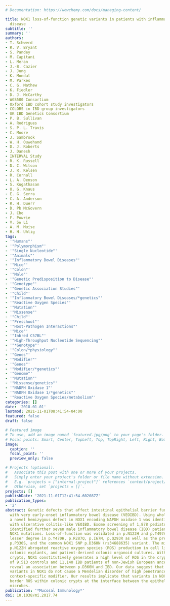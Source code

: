 ```yaml
---
# Documentation: https://wowchemy.com/docs/managing-content/

title: NOX1 loss-of-function genetic variants in patients with inflammatory bowel
  disease
subtitle: ''
summary: ''
authors:
- T. Schwerd
- R. V. Bryant
- S. Pandey
- M. Capitani
- L. Meran
- J.-B. Cazier
- J. Jung
- K. Mondal
- M. Parkes
- C. G. Mathew
- K. Fiedler
- D. J. McCarthy
- WGS500 Consortium
- Oxford IBD cohort study investigators
- COLORS in IBD group investigators
- UK IBD Genetics Consortium
- P. B. Sullivan
- A. Rodrigues
- S. P. L. Travis
- C. Moore
- J. Sambrook
- W. H. Ouwehand
- D. J. Roberts
- J. Danesh
- INTERVAL Study
- R. K. Russell
- D. C. Wilson
- J. R. Kelsen
- R. Cornall
- L. A. Denson
- S. Kugathasan
- U. G. Knaus
- E. G. Serra
- C. A. Anderson
- R. H. Duerr
- D. Pb McGovern
- J. Cho
- F. Powrie
- V. Sw Li
- A. M. Muise
- H. H. Uhlig
tags:
- '"Humans"'
- '"Polymorphism"'
- '"Single Nucleotide"'
- '"Animals"'
- '"Inflammatory Bowel Diseases"'
- '"Mice"'
- '"Colon"'
- '"Male"'
- '"Genetic Predisposition to Disease"'
- '"Genotype"'
- '"Genetic Association Studies"'
- '"Child"'
- '"Inflammatory Bowel Diseases/*genetics"'
- '"Reactive Oxygen Species"'
- '"Mutation"'
- '"Missense"'
- '"Child"'
- '"Preschool"'
- '"Host-Pathogen Interactions"'
- '"Mice"'
- '"Inbred C57BL"'
- '"High-Throughput Nucleotide Sequencing"'
- '"*Genotype"'
- '"Colon/*physiology"'
- '"Genes"'
- '"Modifier"'
- '"Genes"'
- '"Modifier/*genetics"'
- '"Genome"'
- '"Mutation"'
- '"Missense/genetics"'
- '"NADPH Oxidase 1"'
- '"NADPH Oxidase 1/*genetics"'
- '"Reactive Oxygen Species/metabolism"'
categories: []
date: '2018-01-01'
lastmod: 2021-11-01T08:41:54-04:00
featured: false
draft: false

# Featured image
# To use, add an image named `featured.jpg/png` to your page's folder.
# Focal points: Smart, Center, TopLeft, Top, TopRight, Left, Right, BottomLeft, Bottom, BottomRight.
image:
  caption: ''
  focal_point: ''
  preview_only: false

# Projects (optional).
#   Associate this post with one or more of your projects.
#   Simply enter your project's folder or file name without extension.
#   E.g. `projects = ["internal-project"]` references `content/project/deep-learning/index.md`.
#   Otherwise, set `projects = []`.
projects: []
publishDate: '2021-11-01T12:41:54.602087Z'
publication_types:
- '2'
abstract: Genetic defects that affect intestinal epithelial barrier function can present
  with very early-onset inflammatory bowel disease (VEOIBD). Using whole-genome sequencing,
  a novel hemizygous defect in NOX1 encoding NAPDH oxidase 1 was identified in a patient
  with ulcerative colitis-like VEOIBD. Exome screening of 1,878 pediatric patients
  identified further seven male inflammatory bowel disease (IBD) patients with rare
  NOX1 mutations. Loss-of-function was validated in p.N122H and p.T497A, and to a
  lesser degree in p.Y470H, p.R287Q, p.I67M, p.Q293R as well as the previously described
  p.P330S, and the common NOX1 SNP p.D360N (rs34688635) variant. The missense mutation
  p.N122H abrogated reactive oxygen species (ROS) production in cell lines, ex vivo
  colonic explants, and patient-derived colonic organoid cultures. Within colonic
  crypts, NOX1 constitutively generates a high level of ROS in the crypt lumen. Analysis
  of 9,513 controls and 11,140 IBD patients of non-Jewish European ancestry did not
  reveal an association between p.D360N and IBD. Our data suggest that loss-of-function
  variants in NOX1 do not cause a Mendelian disorder of high penetrance but are a
  context-specific modifier. Our results implicate that variants in NOX1 change brush
  border ROS within colonic crypts at the interface between the epithelium and luminal
  microbes.
publication: '*Mucosal Immunology*'
doi: 10.1038/mi.2017.74
---
```

